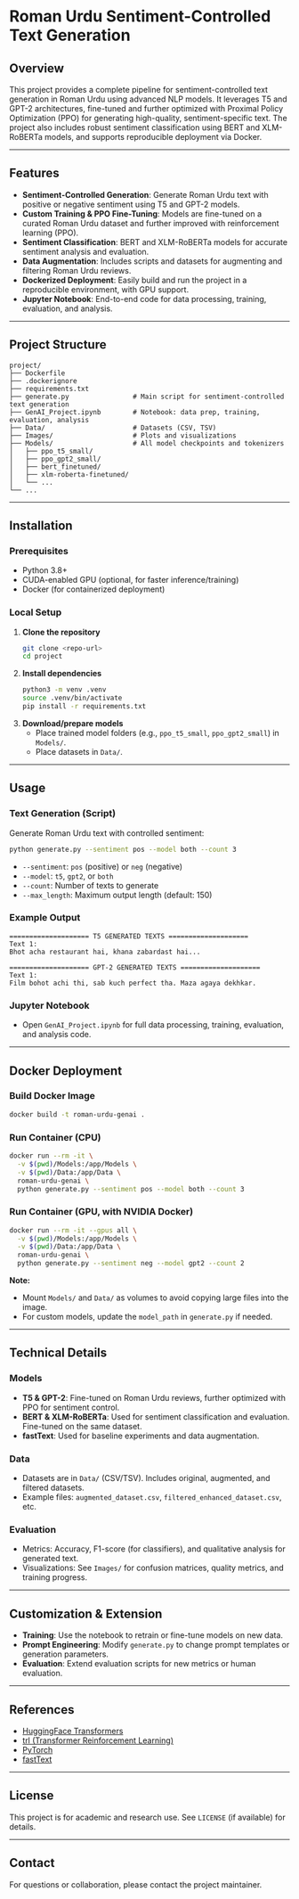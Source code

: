# Roman Urdu Sentiment-Controlled Text Generation

## Overview
This project provides a complete pipeline for sentiment-controlled text generation in Roman Urdu using advanced NLP models. It leverages T5 and GPT-2 architectures, fine-tuned and further optimized with Proximal Policy Optimization (PPO) for generating high-quality, sentiment-specific text. The project also includes robust sentiment classification using BERT and XLM-RoBERTa models, and supports reproducible deployment via Docker.

---

## Features
- **Sentiment-Controlled Generation**: Generate Roman Urdu text with positive or negative sentiment using T5 and GPT-2 models.
- **Custom Training & PPO Fine-Tuning**: Models are fine-tuned on a curated Roman Urdu dataset and further improved with reinforcement learning (PPO).
- **Sentiment Classification**: BERT and XLM-RoBERTa models for accurate sentiment analysis and evaluation.
- **Data Augmentation**: Includes scripts and datasets for augmenting and filtering Roman Urdu reviews.
- **Dockerized Deployment**: Easily build and run the project in a reproducible environment, with GPU support.
- **Jupyter Notebook**: End-to-end code for data processing, training, evaluation, and analysis.

---

## Project Structure
```
project/
├── Dockerfile
├── .dockerignore
├── requirements.txt
├── generate.py                # Main script for sentiment-controlled text generation
├── GenAI_Project.ipynb        # Notebook: data prep, training, evaluation, analysis
├── Data/                      # Datasets (CSV, TSV)
├── Images/                    # Plots and visualizations
├── Models/                    # All model checkpoints and tokenizers
│   ├── ppo_t5_small/
│   ├── ppo_gpt2_small/
│   ├── bert_finetuned/
│   ├── xlm-roberta-finetuned/
│   └── ...
└── ...
```

---

## Installation
### Prerequisites
- Python 3.8+
- CUDA-enabled GPU (optional, for faster inference/training)
- Docker (for containerized deployment)

### Local Setup
1. **Clone the repository**
   ```bash
   git clone <repo-url>
   cd project
   ```
2. **Install dependencies**
   ```bash
   python3 -m venv .venv
   source .venv/bin/activate
   pip install -r requirements.txt
   ```
3. **Download/prepare models**
   - Place trained model folders (e.g., `ppo_t5_small`, `ppo_gpt2_small`) in `Models/`.
   - Place datasets in `Data/`.

---

## Usage
### Text Generation (Script)
Generate Roman Urdu text with controlled sentiment:
```bash
python generate.py --sentiment pos --model both --count 3
```
- `--sentiment`: `pos` (positive) or `neg` (negative)
- `--model`: `t5`, `gpt2`, or `both`
- `--count`: Number of texts to generate
- `--max_length`: Maximum output length (default: 150)

### Example Output
```
==================== T5 GENERATED TEXTS ====================
Text 1:
Bhot acha restaurant hai, khana zabardast hai...

==================== GPT-2 GENERATED TEXTS ====================
Text 1:
Film bohot achi thi, sab kuch perfect tha. Maza agaya dekhkar.
```

### Jupyter Notebook
- Open `GenAI_Project.ipynb` for full data processing, training, evaluation, and analysis code.

---

## Docker Deployment
### Build Docker Image
```bash
docker build -t roman-urdu-genai .
```

### Run Container (CPU)
```bash
docker run --rm -it \
  -v $(pwd)/Models:/app/Models \
  -v $(pwd)/Data:/app/Data \
  roman-urdu-genai \
  python generate.py --sentiment pos --model both --count 3
```

### Run Container (GPU, with NVIDIA Docker)
```bash
docker run --rm -it --gpus all \
  -v $(pwd)/Models:/app/Models \
  -v $(pwd)/Data:/app/Data \
  roman-urdu-genai \
  python generate.py --sentiment neg --model gpt2 --count 2
```

**Note:**
- Mount `Models/` and `Data/` as volumes to avoid copying large files into the image.
- For custom models, update the `model_path` in `generate.py` if needed.

---

## Technical Details
### Models
- **T5 & GPT-2**: Fine-tuned on Roman Urdu reviews, further optimized with PPO for sentiment control.
- **BERT & XLM-RoBERTa**: Used for sentiment classification and evaluation. Fine-tuned on the same dataset.
- **fastText**: Used for baseline experiments and data augmentation.

### Data
- Datasets are in `Data/` (CSV/TSV). Includes original, augmented, and filtered datasets.
- Example files: `augmented_dataset.csv`, `filtered_enhanced_dataset.csv`, etc.

### Evaluation
- Metrics: Accuracy, F1-score (for classifiers), and qualitative analysis for generated text.
- Visualizations: See `Images/` for confusion matrices, quality metrics, and training progress.

---

## Customization & Extension
- **Training**: Use the notebook to retrain or fine-tune models on new data.
- **Prompt Engineering**: Modify `generate.py` to change prompt templates or generation parameters.
- **Evaluation**: Extend evaluation scripts for new metrics or human evaluation.

---

## References
- [HuggingFace Transformers](https://huggingface.co/transformers/)
- [trl (Transformer Reinforcement Learning)](https://github.com/huggingface/trl)
- [PyTorch](https://pytorch.org/)
- [fastText](https://fasttext.cc/)

---

## License
This project is for academic and research use. See `LICENSE` (if available) for details.

---

## Contact
For questions or collaboration, please contact the project maintainer.
